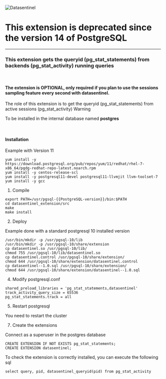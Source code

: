 
![Datasentinel](https://www.datasentinel.io/images/head.jpg)

# This extension is deprecated since the version 14 of PostgreSQL
<hr>

### This extension gets the queryid (pg_stat_statements) from backends (pg_stat_activity) running queries
<br>

#### The extension is OPTIONAL, only required if you plan to use the sessions sampling feature every second with datasentinel.

The role of this extension is to get the queryid (pg_stat_statements) from active sessions (pg_stat_activity)
Warning

To be installed in the internal database named **postgres**

<br>


#### Installation

Example with Version 11
```
yum install -y https://download.postgresql.org/pub/repos/yum/11/redhat/rhel-7-x86_64/pgdg-redhat-repo-latest.noarch.rpm
yum install -y centos-release-scl
yum install -y postgresql11-devel postgresql11-llvmjit llvm-toolset-7
yum install -y gcc

```


1. Compile

```
export PATH=/usr/pgsql-{{PostgreSQL-version}}/bin:$PATH
cd datasentinel_extension/src
make
make install
```

2. Deploy

Example done with a standard postgresql 10 installed version
```
/usr/bin/mkdir -p /usr/pgsql-10/lib
/usr/bin/mkdir -p /usr/pgsql-10/share/extension
cp datasentinel.so /usr/pgsql-10/lib/
chmod 755 /usr/pgsql-10/lib/datasentinel.so
cp datasentinel.control /usr/pgsql-10/share/extension/
chmod 644 /usr/pgsql-10/share/extension/datasentinel.control
cp datasentinel--1.0.sql /usr/pgsql-10/share/extension/
chmod 644 /usr/pgsql-10/share/extension/datasentinel--1.0.sql
```

4. Modify postgresql.conf
```
shared_preload_libraries = 'pg_stat_statements,datasentinel'
track_activity_query_size = 65536
pg_stat_statements.track = all
```

5. Restart postgresql
   
You need to restart the cluster

7. Create the extensions
   
Connect as a superuser in the postgres database

```
CREATE EXTENSION IF NOT EXISTS pg_stat_statements;
CREATE EXTENSION datasentinel;
```

To check the extension is correctly installed, you can execute the following sql
```
select query, pid, datasentinel_queryid(pid) from pg_stat_activity
```
